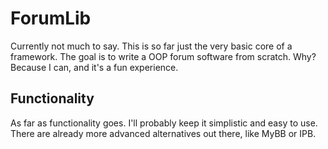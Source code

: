 # ForumLib
Currently not much to say. This is so far just the very basic core of a framework. The goal is to write a OOP forum software from scratch. Why? Because I can, and it's a fun experience.

## Functionality
As far as functionality goes. I'll probably keep it simplistic and easy to use. There are already more advanced alternatives out there, like MyBB or IPB.
